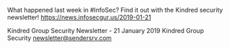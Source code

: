 What happened last week in #InfoSec? Find it out with the Kindred security newsletter!
https://news.infosecgur.us/2019-01-21

Kindred Group Security Newsletter - 21 January 2019
Kindred Group Security
newsletter@sendersrv.com
